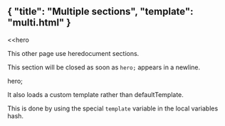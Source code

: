 { "title": "Multiple sections", "template": "multi.html" }
---

<<hero

This other page use heredocument sections.

This section will be closed as soon as `hero;` appears in a newline.

hero;

It also loads a custom template rather than defaultTemplate.

This is done by using the special `template` variable in the local variables hash.
